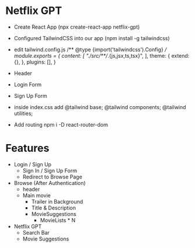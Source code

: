 # Netflix GPT

- Create React App (npx create-react-app netflix-gpt)
- Configured TailwindCSS into our app (npm install -g tailwindcss)
- edit tailwind.config.js
  /** @type {import('tailwindcss').Config} */
  module.exports = {
    content: [
      "./src/**/*.{js,jsx,ts,tsx}",
    ],
    theme: {
      extend: {},
    },
    plugins: [],
  }
- Header
- Login Form
- Sign Up Form


- inside index.css add
  @tailwind base;
  @tailwind components;
  @tailwind utilities;

- Add routing
  npm i -D react-router-dom

# Features
  - Login / Sign Up
    - Sign In / Sign Up Form
    - Redirect to Browse Page
  - Browse (After Authentication)
    - header
    - Main movie
      - Trailer in Background
      - Title & Description
      - MovieSuggestions
        - MovieLists * N 
  - Netflix GPT
    - Search Bar
    - Movie Suggestions